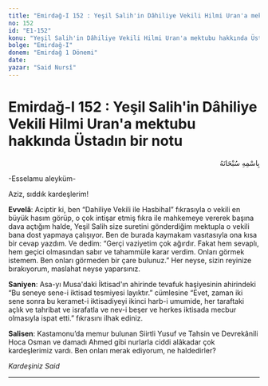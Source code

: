 ```yaml
---
title: "Emirdağ-I 152 : Yeşil Salih'in Dâhiliye Vekili Hilmi Uran'a mektubu hakkında Üstadın bir notu"
no: 152
id: "E1-152"
konu: "Yeşil Salih'in Dâhiliye Vekili Hilmi Uran'a mektubu hakkında Üstadın bir notu"
bolge: "Emirdağ-I"
donem: "Emirdağ 1 Dönemi"
date: 
yazar: "Said Nursî"
---
```


# Emirdağ-I 152 : Yeşil Salih'in Dâhiliye Vekili Hilmi Uran'a mektubu hakkında Üstadın bir notu

<p class="arabic" dir="rtl" title="Meal: “Her türlü noksan sıfatlardan yüce olan Allah’ın adıyla.”">بِاسْمِهِ سُبْحَانَهُ</p>

-Esselamu aleyküm-

Aziz, sıddık kardeşlerim!

**Evvelâ**: Aciptir ki, ben “Dahiliye Vekili ile Hasbihal” fıkrasıyla o vekili en büyük hasım görüp, o çok intişar etmiş fıkra ile mahkemeye vererek başına dava açtığım halde, Yeşil Salih size suretini gönderdiğim mektupla o vekili bana dost yapmaya çalışıyor. Ben de burada kaymakam vasıtasıyla ona kısa bir cevap yazdım. Ve dedim: “Gerçi vaziyetim çok ağırdır. Fakat hem sevaplı, hem geçici olmasından sabır ve tahammüle karar verdim. Onları görmek istemem. Ben onları görmeden bir çare bulunuz.” Her neyse, sizin reyinize bırakıyorum, maslahat neyse yaparsınız.

**Saniyen**: Asa-yı Musa'daki İktisad'ın ahirinde tevafuk haşiyesinin ahirindeki “Bu seneye sene-i iktisad tesmiyesi layıktır.” cümlesine “Evet, zaman iki sene sonra bu keramet-i iktisadiyeyi ikinci harb-i umumide, her taraftaki açlık ve tahribat ve israfatla ve nev-i beşer ve herkes iktisada mecbur olmasıyla ispat etti.” fıkrasını ilhak ediniz.

**Salisen**: Kastamonu’da memur bulunan Siirtli Yusuf ve Tahsin ve Devrekânili Hoca Osman ve damadı Ahmed gibi nurlarla ciddi alâkadar çok kardeşlerimiz vardı. Ben onları merak ediyorum, ne haldedirler?

*Kardeşiniz*
*Said*

***
